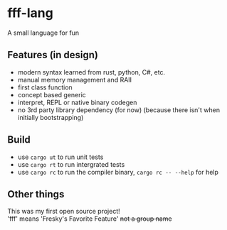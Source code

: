 # fff-lang

A small language for fun

## Features (in design)

- modern syntax learned from rust, python, C#, etc.
- manual memory management and RAII
- first class function
- concept based generic
- interpret, REPL or native binary codegen
- no 3rd party library dependency (for now) (because there isn't when initially bootstrapping)

## Build

- use `cargo ut` to run unit tests
- use `cargo rt` to run intergrated tests
- use `cargo rc` to run the compiler binary, `cargo rc -- --help` for help

## Other things

This was my first open source project!  
'fff' means 'Fresky's Favorite Feature' ~~not a group name~~
